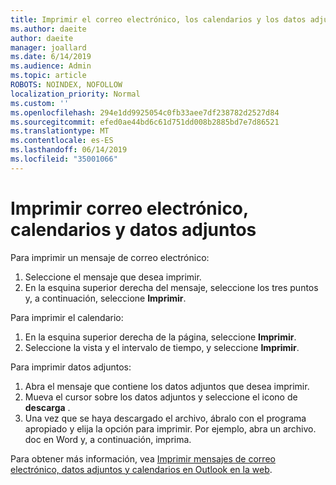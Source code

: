 ```yaml
---
title: Imprimir el correo electrónico, los calendarios y los datos adjuntos en Outlook en la web
ms.author: daeite
author: daeite
manager: joallard
ms.date: 6/14/2019
ms.audience: Admin
ms.topic: article
ROBOTS: NOINDEX, NOFOLLOW
localization_priority: Normal
ms.custom: ''
ms.openlocfilehash: 294e1dd9925054c0fb33aee7df238782d2527d84
ms.sourcegitcommit: efed0ae44bd6c61d751dd008b2885bd7e7d86521
ms.translationtype: MT
ms.contentlocale: es-ES
ms.lasthandoff: 06/14/2019
ms.locfileid: "35001066"
---
```

# <a name="print-email-calendars-and-attachments"></a>Imprimir correo electrónico, calendarios y datos adjuntos

Para imprimir un mensaje de correo electrónico:
  
1. Seleccione el mensaje que desea imprimir.
1. En la esquina superior derecha del mensaje, seleccione los tres puntos y, a continuación, seleccione **Imprimir**.

Para imprimir el calendario:

1. En la esquina superior derecha de la página, seleccione **Imprimir**.
1. Seleccione la vista y el intervalo de tiempo, y seleccione **Imprimir**.

Para imprimir datos adjuntos:

1. Abra el mensaje que contiene los datos adjuntos que desea imprimir.
2. Mueva el cursor sobre los datos adjuntos y seleccione el icono de **descarga** .
3. Una vez que se haya descargado el archivo, ábralo con el programa apropiado y elija la opción para imprimir. Por ejemplo, abra un archivo. doc en Word y, a continuación, imprima.

Para obtener más información, vea [Imprimir mensajes de correo electrónico, datos adjuntos y calendarios en Outlook en la web](https://support.office.com/article/2cf529d1-3b8f-4de2-b254-b7f870e58a2b).